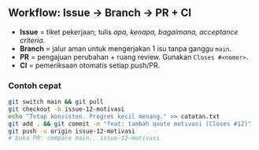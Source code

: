 ## Workflow: Issue → Branch → PR + CI

- **Issue** = tiket pekerjaan; tulis *apa, kenapa, bagaimana, acceptance criteria*.
- **Branch** = jalur aman untuk mengerjakan 1 isu tanpa ganggu `main`.
- **PR** = pengajuan perubahan + ruang review. Gunakan `Closes #<nomor>`.
- **CI** = pemeriksaan otomatis setiap push/PR.

### Contoh cepat
```bash
git switch main && git pull
git checkout -b issue-12-motivasi
echo "Tetap konsisten. Progres kecil menang." >> catatan.txt
git add . && git commit -m "feat: tambah quote motivasi (Closes #12)"
git push -u origin issue-12-motivasi
# buka PR: compare main...issue-12-motivasi